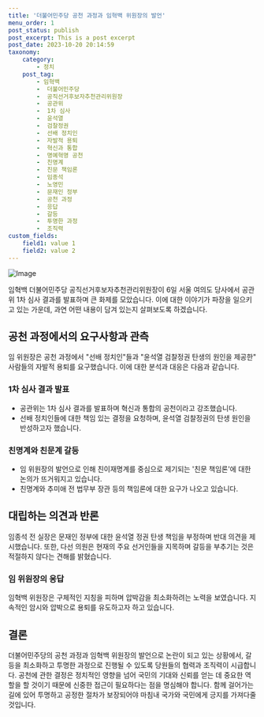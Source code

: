 ```yaml
---
title: '더불어민주당 공천 과정과 임혁백 위원장의 발언'
menu_order: 1
post_status: publish
post_excerpt: This is a post excerpt
post_date: 2023-10-20 20:14:59
taxonomy:
    category:
        - 정치
    post_tag:
        - 임혁백
        -  더불어민주당
        -  공직선거후보자추천관리위원장
        -  공관위
        -  1차 심사
        -  윤석열
        -  검찰정권
        -  선배 정치인
        -  자발적 용퇴
        -  혁신과 통합
        -  명예혁명 공천
        -  친명계
        -  친문 책임론
        -  임종석
        -  노영민
        -  문재인 정부
        -  공천 과정
        -  응답
        -  갈등
        -  투명한 과정
        -  조직력
custom_fields:
    field1: value 1
    field2: value 2
---
```


![Image](https://imgnews.pstatic.net/image/028/2024/02/06/0002676064_001_20240206221516110.jpg?type=w647)


임혁백 더불어민주당 공직선거후보자추천관리위원장이 6일 서울 여의도 당사에서 공관위 1차 심사 결과를 발표하며 큰 화제를 모았습니다. 이에 대한 이야기가 파장을 일으키고 있는 가운데, 과연 어떤 내용이 담겨 있는지 살펴보도록 하겠습니다.

## 공천 과정에서의 요구사항과 관측

임 위원장은 공천 과정에서 "선배 정치인"들과 "윤석열 검찰정권 탄생의 원인을 제공한" 사람들의 자발적 용퇴를 요구했습니다. 이에 대한 분석과 대응은 다음과 같습니다.

### 1차 심사 결과 발표

- 공관위는 1차 심사 결과를 발표하며 혁신과 통합의 공천이라고 강조했습니다.
- 선배 정치인들에 대한 책임 있는 결정을 요청하며, 윤석열 검찰정권의 탄생 원인을 반성하고자 했습니다.

### 친명계와 친문계 갈등

- 임 위원장의 발언으로 인해 친이재명계를 중심으로 제기되는 '친문 책임론'에 대한 논의가 뜨거워지고 있습니다.
- 친명계와 추미애 전 법무부 장관 등의 책임론에 대한 요구가 나오고 있습니다.

## 대립하는 의견과 반론

임종석 전 실장은 문재인 정부에 대한 윤석열 정권 탄생 책임을 부정하며 반대 의견을 제시했습니다. 또한, 다선 의원은 현재의 주요 선거인들을 지목하며 갈등을 부추기는 것은 적절하지 않다는 견해를 밝혔습니다.

### 임 위원장의 응답

임혁백 위원장은 구체적인 지칭을 피하며 압박감을 최소화하려는 노력을 보였습니다. 지속적인 암시와 압박으로 용퇴를 유도하고자 하고 있습니다.

## 결론

더불어민주당의 공천 과정과 임혁백 위원장의 발언으로 논란이 되고 있는 상황에서, 갈등을 최소화하고 투명한 과정으로 진행될 수 있도록 당원들의 협력과 조직력이 시급합니다. 공천에 관한 결정은 정치적인 영향을 넘어 국민의 기대와 신뢰를 얻는 데 중요한 역할을 할 것이기 때문에 신중한 접근이 필요하다는 점을 명심해야 합니다. 함께 걸어가는 길에 있어 투명하고 공정한 절차가 보장되어야 마침내 국가와 국민에게 긍지를 가져다줄 것입니다.
